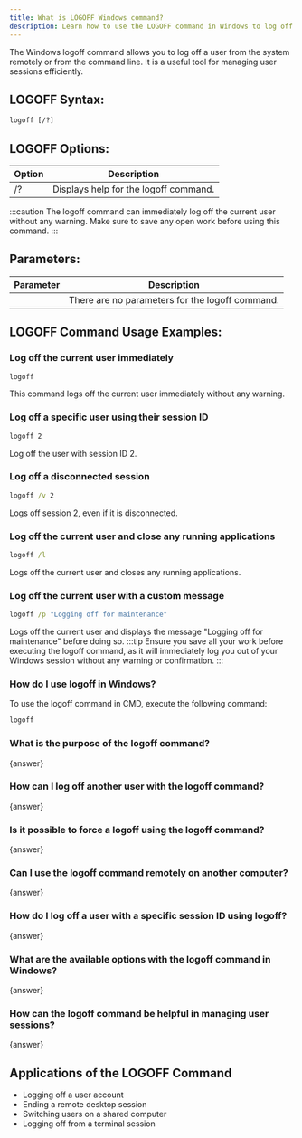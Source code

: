 ```yaml
---
title: What is LOGOFF Windows command?
description: Learn how to use the LOGOFF command in Windows to log off a user from the system remotely or from the command line.
---
```


The Windows logoff command allows you to log off a user from the system remotely or from the command line. It is a useful tool for managing user sessions efficiently.

## LOGOFF Syntax:
```cmd
logoff [/?]
```

## LOGOFF Options:
| Option   | Description                                   |
|----------|-----------------------------------------------|
| /?       | Displays help for the logoff command.         |

:::caution
The logoff command can immediately log off the current user without any warning. Make sure to save any open work before using this command.
:::

## Parameters:
| Parameter  | Description                                   |
|------------|-----------------------------------------------|
|            | There are no parameters for the logoff command. |
## LOGOFF Command Usage Examples:
### Log off the current user immediately
```cmd
logoff
```
This command logs off the current user immediately without any warning.

### Log off a specific user using their session ID
```cmd
logoff 2
```
Log off the user with session ID 2.

### Log off a disconnected session
```cmd
logoff /v 2
```
Logs off session 2, even if it is disconnected.

### Log off the current user and close any running applications
```cmd
logoff /l
```
Logs off the current user and closes any running applications.

### Log off the current user with a custom message
```cmd
logoff /p "Logging off for maintenance"
```
Logs off the current user and displays the message "Logging off for maintenance" before doing so.
:::tip
Ensure you save all your work before executing the logoff command, as it will immediately log you out of your Windows session without any warning or confirmation.
:::

### How do I use logoff in Windows?
To use the logoff command in CMD, execute the following command:
```cmd
logoff
```

### What is the purpose of the logoff command?
{answer}

### How can I log off another user with the logoff command?
{answer}

### Is it possible to force a logoff using the logoff command?
{answer}

### Can I use the logoff command remotely on another computer?
{answer}

### How do I log off a user with a specific session ID using logoff?
{answer}

### What are the available options with the logoff command in Windows?
{answer}

### How can the logoff command be helpful in managing user sessions?
{answer}

## Applications of the LOGOFF Command

- Logging off a user account
- Ending a remote desktop session
- Switching users on a shared computer
- Logging off from a terminal session